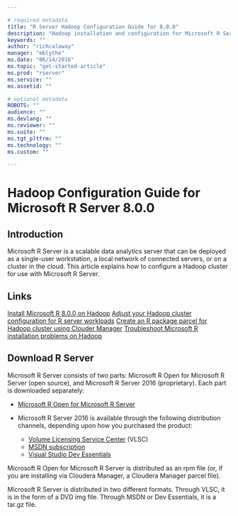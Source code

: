 ```yaml
---

# required metadata
title: "R Server Hadoop Configuration Guide for 8.0.0"
description: "Hadoop installation and configuration for Microsoft R Server version 8.0.0."
keywords: ""
author: "richcalaway"
manager: "mblythe"
ms.date: "06/14/2016"
ms.topic: "get-started-article"
ms.prod: "rserver"
ms.service: ""
ms.assetid: ""

# optional metadata
ROBOTS: ""
audience: ""
ms.devlang: ""
ms.reviewer: ""
ms.suite: ""
ms.tgt_pltfrm: ""
ms.technology: ""
ms.custom: ""

---
```


# Hadoop Configuration Guide for Microsoft R Server 8.0.0

## Introduction

Microsoft R Server is a scalable data analytics server that can be deployed as a single-user workstation, a local network of connected servers, or on a cluster in the cloud. This article explains how to configure a Hadoop cluster for use with Microsoft R Server.

## Links

[Install Microsoft R 8.0.0 on Hadoop](rserver-install-hadoop-800.md)
[Adjust your Hadoop cluster configuration for R server workloads](rserver-install-hadoop-configuration-r-workloads.md)
[Create an R package parcel for Hadoop cluster using Clouder Manager](rserver-install-hadoop-create-r-package-cloudera-manager.md)
[Troubleshoot Microsoft R installation problems on Hadoop](rserver-install-hadoop-troubleshoot.md)

## Download R Server

Microsoft R Server consists of two parts: Microsoft R Open for Microsoft R Server (open source), and Microsoft R Server 2016 (proprietary). Each part is downloaded separately:

- [Microsoft R Open for Microsoft R Server](http://go.microsoft.com/fwlink/?LinkID=699383&clcid=0x409)
- Microsoft R Server 2016 is available through the following distribution channels, depending upon how you purchased the product:

    - [Volume Licensing Service Center](http://go.microsoft.com/fwlink/?LinkId=717966&clcid=0x409) (VLSC)
    - [MSDN subscription](http://go.microsoft.com/fwlink/?LinkId=717967&clcid=0x409)
    - [Visual Studio Dev Essentials](http://go.microsoft.com/fwlink/?LinkId=717968&clcid=0x409)

Microsoft R Open for Microsoft R Server is distributed as an rpm file (or, if you are installing via Cloudera Manager, a Cloudera Manager parcel file).

Microsoft R Server is distributed in two different formats. Through VLSC, it is in the form of a DVD img file. Through MSDN or Dev Essentials, it is a tar.gz file.

